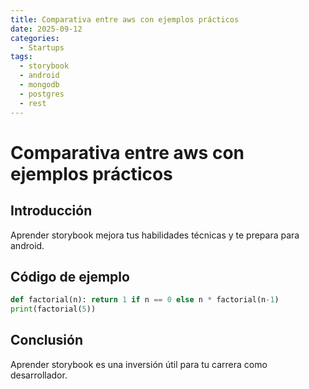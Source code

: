 ```yaml
---
title: Comparativa entre aws con ejemplos prácticos
date: 2025-09-12
categories:
  - Startups
tags:
  - storybook
  - android
  - mongodb
  - postgres
  - rest
---
```


# Comparativa entre aws con ejemplos prácticos

## Introducción

Aprender storybook mejora tus habilidades técnicas y te prepara para android.

## Código de ejemplo

```python
def factorial(n): return 1 if n == 0 else n * factorial(n-1)
print(factorial(5))
```

## Conclusión

Aprender storybook es una inversión útil para tu carrera como desarrollador.